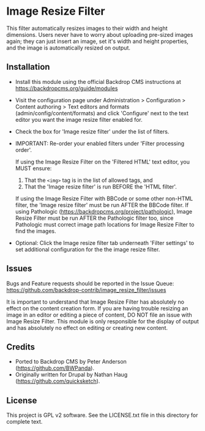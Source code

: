 Image Resize Filter
===================

This filter automatically resizes images to their width and height dimensions.
Users never have to worry about uploading pre-sized images again; they can just
insert an image, set it's width and height properties, and the image is
automatically resized on output.

Installation
------------

- Install this module using the official Backdrop CMS instructions at
  https://backdropcms.org/guide/modules

- Visit the configuration page under Administration > Configuration > Content
  authoring > Text editors and formats (admin/config/content/formats) and click
  'Configure' next to the text editor you want the image resize filter enabled
  for.

- Check the box for 'Image resize filter' under the list of filters.

- IMPORTANT: Re-order your enabled filters under 'Filter processing order'.

  If using the Image Resize Filter on the 'Filtered HTML' text editor, you MUST
  ensure:
    1. That the `<img>` tag is in the list of allowed tags, and
    2. That the 'Image resize filter' is run BEFORE the 'HTML filter'.

  If using the Image Resize Filter with BBCode or some other non-HTML filter,
  the 'Image resize filter' must be run AFTER the BBCode filter. If using
  Pathologic (https://backdropcms.org/project/pathologic), Image Resize Filter
  must be run AFTER the Pathologic filter too, since Pathologic must correct
  image path locations for Image Resize Filter to find the images.

- Optional: Click the Image resize filter tab underneath 'Filter settings' to
  set additional configuration for the the image resize filter.

Issues
------

Bugs and Feature requests should be reported in the Issue Queue:
https://github.com/backdrop-contrib/image_resize_filter/issues

It is important to understand that Image Resize Filter has absolutely no effect
on the content creation form. If you are having trouble resizing an image in an
editor or editing a piece of content, DO NOT file an issue with Image Resize
Filter. This module is only responsible for the display of output and has
absolutely no effect on editing or creating new content.

Credits
-------

- Ported to Backdrop CMS by Peter Anderson (https://github.com/BWPanda).
- Originally written for Drupal by Nathan Haug (https://github.com/quicksketch).

License
-------

This project is GPL v2 software. See the LICENSE.txt file in this directory for
complete text.

